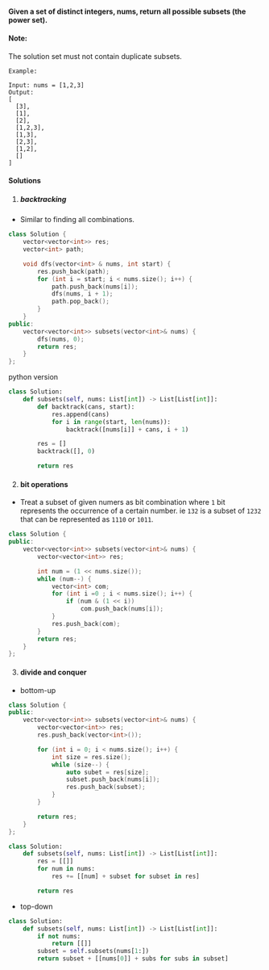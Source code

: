 #### Given a set of distinct integers, nums, return all possible subsets (the power set).

#### Note: 
The solution set must not contain duplicate subsets.

```
Example:

Input: nums = [1,2,3]
Output:
[
  [3],
  [1],
  [2],
  [1,2,3],
  [1,3],
  [2,3],
  [1,2],
  []
]
```

#### Solutions

1. ##### backtracking

- Similar to finding all combinations.

```cpp
class Solution {
    vector<vector<int>> res;
    vector<int> path;

    void dfs(vector<int> & nums, int start) {
        res.push_back(path);
        for (int i = start; i < nums.size(); i++) {
            path.push_back(nums[i]);
            dfs(nums, i + 1);
            path.pop_back();
        }
    }
public:
    vector<vector<int>> subsets(vector<int>& nums) {
        dfs(nums, 0);
        return res;
    }
};
```

python version

```python
class Solution:
    def subsets(self, nums: List[int]) -> List[List[int]]:
        def backtrack(cans, start):
            res.append(cans)
            for i in range(start, len(nums)):
                backtrack([nums[i]] + cans, i + 1)

        res = []
        backtrack([], 0)

        return res
```

2. #### bit operations


- Treat a subset of given numers as bit combination where `1` bit represents the occurrence of a certain number. ie  `132` is a subset of `1232` that can be represented as `1110` or `1011`.

```cpp
class Solution {
public:
    vector<vector<int>> subsets(vector<int>& nums) {
        vector<vector<int>> res;

        int num = (1 << nums.size());
        while (num--) {
            vector<int> com;
            for (int i =0 ; i < nums.size(); i++) {
                if (num & (1 << i))
                    com.push_back(nums[i]);
            }
            res.push_back(com);
        }
        return res;
    }
};
```

3. #### divide and conquer

- bottom-up

```cpp
class Solution {
public:
    vector<vector<int>> subsets(vector<int>& nums) {
        vector<vector<int>> res;
        res.push_back(vector<int>());

        for (int i = 0; i < nums.size(); i++) {
            int size = res.size();
            while (size--) {
                auto subet = res[size];
                subset.push_back(nums[i]);
                res.push_back(subset);
            }
        }

        return res;
    }
};
```

```python
class Solution:
    def subsets(self, nums: List[int]) -> List[List[int]]:
        res = [[]]
        for num in nums:
            res += [[num] + subset for subset in res]

        return res
```

- top-down

```python
class Solution:
    def subsets(self, nums: List[int]) -> List[List[int]]:
        if not nums:
            return [[]]
        subset = self.subsets(nums[1:])
        return subset + [[nums[0]] + subs for subs in subset]
```